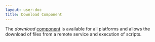 ```yaml
---
layout: user-doc
title: Download Component
---
```


The _download_ [component](./components.html) is available for all platforms
and allows the download of files from a remote service and execution of scripts.
